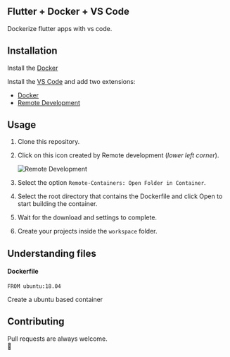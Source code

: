 ## Flutter + Docker + VS Code
Dockerize flutter apps with vs code.

## Installation

Install the [Docker](https://www.docker.com/)

Install the [VS Code](https://code.visualstudio.com/) and add two extensions:

- [Docker](https://marketplace.visualstudio.com/items?itemName=ms-azuretools.vscode-docker)
- [Remote Development](https://marketplace.visualstudio.com/items?itemName=ms-vscode-remote.vscode-remote-extensionpack)

## Usage
1. Clone this repository.

2. Click on this icon created by Remote development (*lower left corner*).

	![Remote Development](https://github.com/Navesvjv/url_images/blob/main/flutter_docker/remote_devlopment.png?raw=true)
3. Select the option ``Remote-Containers: Open Folder in Container``.
4. Select the root directory that contains the Dockerfile and click Open to start building the container.
5. Wait for the download and settings to complete.
6. Create your projects inside the ``workspace`` folder.

## Understanding files
#### Dockerfile
	FROM ubuntu:18.04
Create a ubuntu based container
	

## Contributing
Pull requests are always welcome.  
👊